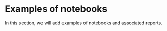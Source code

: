 # Examples of notebooks 

In this section, we will add examples of notebooks and associated reports.
